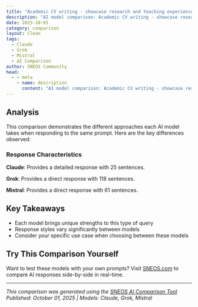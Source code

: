 ```yaml
---
title: "Academic CV writing - showcase research and teaching experience"
description: "AI model comparison: Academic CV writing - showcase research and teaching experience..."
date: 2025-10-01
category: comparison
layout: Clean
tags:
  - Claude
  - Grok
  - Mistral
  - AI Comparison
author: SNEOS Community
head:
  - - meta
    - name: description
      content: "AI model comparison: Academic CV writing - showcase research and teaching experience..."
---
```


<ChatComparison
  title="Academic CV writing - showcase research and teaching experience"
  prompt="Academic CV writing - showcase research and teaching experience"
  :responses='{
    "Claude": "# Academic CV Writing Guide\n\n## Key Principles for Academic CVs\n\n**Comprehensive Documentation**: Unlike industry resumes, academic CVs should be thorough and complete, including all relevant scholarly activities.\n\n**Chronological Organization**: Most sections should be listed in reverse chronological order (most recent first).\n\n**Quantifiable Impact**: Include metrics wherever possible (citation counts, grant amounts, class sizes, etc.).\n\n## Essential Sections \u0026 Structure\n\n### 1. **Header Information**\n\u0060\u0060\u0060\n[Your Full Name]\n[Professional Title/Position]\n[Institution/University]\n[Complete Contact Information]\n[ORCID ID, LinkedIn, Personal Website]\n\u0060\u0060\u0060\n\n### 2. **Education**\n- Degree type, institution, year\n- Dissertation/thesis title and advisor\n- Relevant coursework, honors, GPA (if exceptional)\n\n### 3. **Academic Positions**\n- Current and previous appointments\n- Visiting positions\n- Postdoctoral fellowships\n\n### 4. **Research Experience**\n**Format each entry with:**\n- Position title and dates\n- Institution/supervisor\n- Brief description of research focus\n- Key methodologies used\n- Major findings or contributions\n\n### 5. **Publications**\nOrganize by category:\n- **Peer-reviewed journal articles**\n- **Book chapters**\n- **Books (authored/edited)**\n- **Conference proceedings**\n- **Working papers/preprints**\n\n**Format example:**\n\u0060\u0060\u0060\nSmith, J., Johnson, M., \u0026 Brown, K. (2024). \u0022Revolutionary Findings in [Field].\u0022 \nJournal of Important Research, 45(2), 123-145. DOI: 10.xxxx\n[Citations: 23] [Impact Factor: 3.2]\n\u0060\u0060\u0060\n\n### 6. **Grants and Funding**\n- Title of grant\n- Funding agency\n- Amount awarded\n- Your role (PI, Co-PI, etc.)\n- Project dates\n\n### 7. **Teaching Experience**\n**For each position include:**\n- Course title and number\n- Institution and semester/year\n- Enrollment numbers\n- Teaching modality (online, hybrid, in-person)\n- Student evaluation scores (if strong)\n\n**Example:**\n\u0060\u0060\u0060\nAdvanced Research Methods (PSYC 6800)\nGraduate seminar, Fall 2023\nUniversity of Excellence\nEnrollment: 15 students\nStudent evaluations: 4.8/5.0\n\u0060\u0060\u0060\n\n### 8. **Conference Presentations**\nSeparate into:\n- **Invited keynote/plenary talks**\n- **Contributed presentations**\n- **Poster presentations**\n\n### 9. **Professional Service**\n- **Editorial service** (journal reviewer, editorial boards)\n- **Professional organizations** (committee memberships)\n- **University service** (search committees, curriculum committees)\n- **External service** (grant review panels, accreditation)\n\n### 10. **Awards and Honors**\n- Date, award name, granting organization\n- Brief description if not self-explanatory\n\n## Discipline-Specific Considerations\n\n### **STEM Fields**\n- Emphasize laboratory experience\n- Include technical skills and equipment\n- List software proficiencies\n- Highlight interdisciplinary collaborations\n\n### **Humanities**\n- Include languages and proficiency levels\n- List archival research experience\n- Mention digital humanities skills\n- Include public humanities work\n\n### **Social Sciences**\n- Highlight fieldwork experience\n- Include statistical software skills\n- Mention community engagement\n- List policy-relevant research\n\n## Advanced Sections for Senior Academics\n\n### **Mentorship and Supervision**\n- Postdoctoral fellows supervised\n- PhD students (completed/current)\n- Master\u0027s students\n- Undergraduate researchers\n\n### **Leadership Roles**\n- Department chair positions\n- Center/institute directorships\n- Professional society leadership\n\n### **Media and Public Engagement**\n- Media interviews\n- Op-eds and public writing\n- Podcast appearances\n- Public lectures\n\n## Formatting Best Practices\n\n### **Visual Design**\n- Use consistent fonts (Times New Roman, Arial, Calibri)\n- 11-12 point font size\n- 1-inch margins\n- Clear section headings\n- Adequate white space\n\n### **Length Guidelines**\n- **Graduate students**: 2-4 pages\n- **Postdocs**: 4-6 pages\n- **Assistant professors**: 6-10 pages\n- **Associate/Full professors**: 10\u002B pages\n\n### **Digital Considerations**\n- Save as PDF for applications",
    "Grok": "Writing an academic CV (Curriculum Vitae) is distinct from a standard resume, as it focuses on highlighting your research, teaching, publications, and academic achievements in detail. An academic CV is typically used when applying for faculty positions, research roles, or graduate programs. Below is a guide to help you craft a compelling academic CV that showcases your research and teaching experience effectively. I\u2019ll also provide a sample structure and tips tailored for academia.\n\n---\n\n### **Key Components of an Academic CV**\nAn academic CV is comprehensive and often longer than a standard resume (2\u002B pages). The structure can vary based on the field or country, but generally includes the following sections in order of importance:\n\n1. **Contact Information**\n2. **Professional Summary or Objective (Optional)**\n3. **Education**\n4. **Research Experience**\n5. **Teaching Experience**\n6. **Publications**\n7. **Grants, Awards, and Funding**\n8. **Conference Presentations**\n9. **Professional Service and Leadership**\n10. **Skills and Certifications (e.g., technical skills, languages)**\n11. **References (Optional or upon request)**\n\n---\n\n### **General Tips for Writing an Academic CV**\n- **Tailor Your CV:** Customize it for each position, emphasizing the skills and experiences most relevant to the job or institution.\n- **Use Clear Formatting:** Use consistent headings, bullet points, and a professional font (e.g., Times New Roman or Arial, 10-12 pt). Avoid clutter\u2014leave white space for readability.\n- **Prioritize Key Sections:** If applying for a research-focused position, place research experience and publications near the top. For teaching-focused roles, highlight teaching experience early.\n- **Be Concise and Specific:** Provide details (e.g., project outcomes, course titles) without unnecessary fluff.\n- **Avoid Personal Information:** Exclude details like age, marital status, or a photo (unless specifically required by the institution or country).\n\n---\n\n### **Sample Academic CV Structure with Examples**\n\n**[Your Name]**  \n[Your Address]  \n[City, State, ZIP Code]  \n[Phone Number]  \n[Email Address]  \n[LinkedIn Profile or Personal Website/ResearchGate Profile] (if applicable)\n\n---\n\n#### **Professional Summary (Optional)**  \n*A brief 2-3 sentence overview of your academic background and key strengths. Useful for early-career academics to contextualize their experience.*  \n**Example:**  \nDedicated Ph.D. candidate in Environmental Science with over 5 years of research experience in climate modeling and sustainable resource management. Passionate about interdisciplinary collaboration, having published 3 peer-reviewed articles and presented at 5 international conferences. Experienced in teaching undergraduate courses on ecology and mentoring students in research methodologies.\n\n---\n\n#### **Education**  \n*List in reverse chronological order, including institutions, degrees, majors, graduation dates, and any honors or theses.*  \n**Example:**  \n- **Ph.D. in Environmental Science**  \n  University of California, Berkeley, CA  \n  Expected Graduation: May 2024  \n  Dissertation: \u201CImpact of Climate Variability on Coastal Ecosystems\u201D  \n  Advisor: Dr. Jane Smith  \n- **M.Sc. in Ecology**  \n  University of Michigan, Ann Arbor, MI  \n  Graduated: May 2018  \n  Thesis: \u201CBiodiversity Loss in Urban Wetlands\u201D  \n- **B.Sc. in Biology (Honors)**  \n  University of Texas, Austin, TX  \n  Graduated: May 2016  \n\n---\n\n#### **Research Experience**  \n*Highlight specific projects, roles, methodologies, and outcomes. Use action verbs and quantify results where possible.*  \n**Example:**  \n- **Graduate Research Assistant**  \n  University of California, Berkeley, Department of Environmental Science  \n  September 2018 \u2013 Present  \n  - Conducted field research on coastal erosion, collecting data from 10 sites across California over 3 years.  \n  - Developed statistical models using R and Python to predict ecosystem changes, resulting in 2 published papers.  \n  - Collaborated with a team of 5 researchers to secure a $50,000 grant from the National Science Foundation.  \n- **Research Intern**  \n  National Institute of Environmental Studies, Ann Arbor, MI  \n  June 2017 \u2013 August 2017  \n  - Analyzed water quality samples in urban wetlands, contributing to a state-funded report on pollution control.  \n  - Presented findings to a panel of policymakers, influencing local conservation initiatives.\n\n---\n\n#### **Teaching Experience**  \n*Detail courses taught, roles (e.g., lecturer, teaching assistant), and responsibilities. Mention innovative teaching methods or student feedback if applicable.*  \n**Example:**  \n- **Lecturer**  \n  University of California, Berkeley, Department of Environmental Science  \n  Spring 2021 \u2013 Fall 2022  \n  - Designed and delivered undergraduate course \u201CIntroduction to Ecology\u201D to classes of 50\u002B students per semester.  \n  - Created interactive labs and online resources, improving student engagement by 20% based on course evaluations.  \n  - Mentored 10 undergraduate students on capstone projects, with 3 winning campus research awards.  \n- **Teaching Assistant**  \n  University of Michigan, Department of Biology  \n  Fall 2016 \u2013 Spring 2018  \n  - Assisted in teaching \u201CGeneral Biology I \u0026 II\u201D to 200\u002B students, leading weekly discussion sections and grading assignments.  \n  - Held office hours to provide one-on-one support, resulting in consistently high student satisfaction ratings.\n\n---\n\n#### **Publications**  \n*List all publications in a consistent citation style (e.g., APA, MLA, or field-specific). Separate peer-reviewed articles, book chapters, and other works if necessary.*  \n**Example:**  \n- Smith, J., \u0026 [Your Name]. (2022). \u201CCoastal Erosion and Climate Change: A Case Study.\u201D *Journal of Environmental Research*, 45(3), 123-135.  \n- [Your Name]. (2020). \u201CUrban Wetlands and Biodiversity.\u201D *Ecology Today*, 12(2), 89-102.  \n- [Your Name], \u0026 Brown, T. (2019). \u201CSustainable Resource Management Strategies.\u201D In *Handbook of Environmental Studies* (pp. 200-220). Springer.\n\n---\n\n#### **Grants, Awards, and Funding**  \n*Highlight competitive grants, fellowships, and honors.*  \n**Example:**  \n- National Science Foundation Research Grant, $50,000, 2021  \n- University of California Graduate Fellowship, $20,000, 2019-2020  \n- Best Paper Award, Annual Environmental Science Conference, 2020\n\n---\n\n#### **Conference Presentations**  \n*Include title, conference name, location, date, and role (e.g., presenter, poster).*  \n**Example:**  \n- \u201CClimate Variability and Coastal Ecosystems,\u201D Oral Presentation, American Geophysical Union Annual Meeting, San Francisco, CA, December 2021.  \n- \u201CUrban Wetland Conservation,\u201D Poster Session, International Ecology Conference, Berlin, Germany, June 2019.\n\n---\n\n#### **Professional Service and Leadership**  \n*Show contributions to your academic community, such as committee roles or journal reviewing.*  \n**Example:**  \n- Peer Reviewer, *Journal of Environmental Research*, 2021 \u2013 Present  \n- President, Graduate Student Association, UC Berkeley, 2020-2021  \n- Organizer, Annual Environmental Science Symposium, UC Berkeley, 2019\n\n---\n\n#### **Skills and Certifications**  \n*Include technical, language, or other relevant skills.*  \n**Example:**  \n- **Technical Skills:** Proficient in R, Python, GIS, SPSS  \n- **Languages:** Spanish (Fluent), French (Intermediate)  \n- **Certifications:** Certified Data Analyst, Coursera, 2020\n\n---\n\n#### **References**  \n*Optional; often \u201CAvailable upon request\u201D suffices unless specified.*  \n**Example:**  \nAvailable upon request.  \n*OR*  \nDr. Jane Smith, Professor, UC Berkeley  \nEmail: jane.smith@berkeley.edu  \nPhone: (123) 456-7890\n\n---\n\n### **Additional Tips for Showcasing Research and Teaching Experience**\n1. **For Research Experience:**\n   - Focus on the impact of your work (e.g., publications, grants, or real-world applications).\n   - Mention specific tools, techniques, or methodologies to demonstrate expertise.\n   - Highlight collaborative projects to show teamwork and interdisciplinary skills.\n\n2. **For Teaching Experience:**\n   - Emphasize course design, student mentoring, and measurable outcomes (e.g., improved student performance or feedback).\n   - Include diverse teaching roles (e.g., lecturer, TA, workshop leader) to show versatility.\n   - Mention any teaching innovations (e.g., online modules, flipped classrooms).\n\n3. **Field-Specific Adjustments:**\n   - In STEM fields, emphasize research, publications, and technical skills.\n   - In humanities, focus on teaching, detailed publication lists, and conference participation.\n   - For teaching-focused institutions (e.g., liberal arts colleges), prioritize teaching experience and student engagement over research.\n\n4. **Keep Updating:** Add new publications, awards, or experiences as they occur to keep your CV current.\n\n---\n\nBy structuring your CV clearly and tailoring it to the position, you can effectively showcase your research and teaching experience to stand out in the competitive academic job market. If you\u2019d like help with a specific field or role, or if you have a draft to refine, feel free to share more details!",
    "Mistral": "Creating an academic CV that effectively showcases your research and teaching experience is crucial for advancing your career in academia. Here are some key sections and tips to help you structure your CV:\n\n### 1. Contact Information\n- **Full Name**\n- **Address**\n- **Phone Number**\n- **Email Address**\n- **Website/Portfolio (if applicable)**\n\n### 2. Professional Summary\nA brief paragraph summarizing your academic background, research interests, and career goals. This section should be concise and compelling.\n\n### 3. Education\nList your academic degrees in reverse chronological order. Include:\n- **Degree**\n- **Institution**\n- **Location**\n- **Year of Graduation**\n- **Thesis/Dissertation Title (if applicable)**\n\n### 4. Research Experience\nDetail your research projects, including:\n- **Project Title**\n- **Institution/Organization**\n- **Dates**\n- **Role/Responsibilities**\n- **Key Achievements/Findings**\n- **Funding Sources (if applicable)**\n\n### 5. Publications\nList your published works, including:\n- **Books**\n- **Journal Articles**\n- **Book Chapters**\n- **Conference Papers**\n- **Reviews**\n\nFormat each entry as follows:\n- **Authors**\n- **Title**\n- **Journal/Publisher**\n- **Volume/Issue**\n- **Pages**\n- **Year**\n\n### 6. Teaching Experience\nDetail your teaching roles, including:\n- **Course Title**\n- **Institution**\n- **Dates**\n- **Role (e.g., Instructor, Teaching Assistant)**\n- **Key Responsibilities**\n- **Student Evaluations (if applicable)**\n\n### 7. Grants and Fellowships\nList any grants, scholarships, or fellowships you have received, including:\n- **Grant/Fellowship Title**\n- **Funding Agency**\n- **Amount**\n- **Dates**\n\n### 8. Conference Presentations\nList any presentations you have given at conferences, including:\n- **Title of Presentation**\n- **Conference Name**\n- **Location**\n- **Dates**\n\n### 9. Professional Affiliations\nList any professional organizations or societies you are a member of, including:\n- **Organization Name**\n- **Role (if applicable)**\n\n### 10. Awards and Honors\nList any awards or honors you have received, including:\n- **Award/Honor Title**\n- **Awarding Organization**\n- **Year**\n\n### 11. Skills\nList any relevant skills, including:\n- **Research Methods**\n- **Software Proficiency**\n- **Languages**\n\n### 12. References\nInclude a statement such as \u0022References available upon request\u0022 or list the names and contact information of your references.\n\n### Tips for Effective Presentation:\n1. **Use Clear Headings**: Make sure each section is clearly labeled.\n2. **Consistent Formatting**: Use a consistent font, size, and style throughout the document.\n3. **Bullet Points**: Use bullet points to list responsibilities and achievements for easy reading.\n4. **Quantify Achievements**: Where possible, quantify your achievements (e.g., number of students taught, amount of funding received).\n5. **Tailor to the Position**: Customize your CV to highlight the most relevant experiences and skills for the position you are applying for.\n6. **Proofread**: Ensure there are no typos or grammatical errors.\n\n### Example:\n\n---\n\n**John Doe**\n123 Academic Avenue\nUniversity Town, USA\n(123) 456-7890\njohn.doe@university.edu\nwww.johndoe.com\n\n---\n\n**Professional Summary**\n\nHighly motivated and experienced researcher with a strong background in [Your Field]. Committed to advancing knowledge through innovative research and dedicated teaching. Seeking to contribute to [University Name] through collaborative research projects and effective teaching methods.\n\n---\n\n**Education**\n\n**Ph.D. in [Your Field]**\nUniversity of [Name], [Location]\n2018-2022\nDissertation: \u0022Title of Your Dissertation\u0022\n\n**M.A. in [Your Field]**\nUniversity of [Name], [Location]\n2016-2018\n\n**B.A. in [Your Field]**\nUniversity of [Name], [Location]\n2012-2016\n\n---\n\n**Research Experience**\n\n**Postdoctoral Researcher**\nUniversity of [Name], [Location]\n2022-Present\n- Conducted research on [Specific Topic]\n- Published 3 journal articles\n- Secured $50,000 in research funding\n\n**Research Assistant**\nUniversity of [Name], [Location]\n2018-2022\n- Assisted in data collection and analysis for [Project Title]\n- Co-authored 2 conference papers\n\n---\n\n**Publications**\n\n**Doe, J., Smith, A. (2023). \u0022Title of Journal Article.\u0022 Journal of [Field], 12(3), 45-67.**\n\n**Doe, J. (2022). \u0022Title of Book Chapter.\u0022 In [Editor\u0027s Name] (Ed.), Book Title (pp. 123-145). Publisher.**\n\n---\n\n**Teaching Experience**\n\n**Instructor**\nUniversity of [Name], [Location]\n2022-Present\n- Taught [Course Title] to undergraduate students\n- Developed course materials and assessments\n- Received an average student evaluation score of 4.5/5\n\n**Teaching Assistant**\nUniversity of [Name], [Location]\n2018-2022\n- Assisted in teaching [Course Title]\n- Led discussion sections and graded assignments\n\n---\n\n**Grants and Fellowships**\n\n**Research Grant**\nNational Science Foundation\n$50,000\n2022-2023\n\n**Fellowship**\nUniversity of [Name]\n$20,000\n2018-2022\n\n---\n\n**Conference Presentations**\n\n**\u0022Title of Presentation\u0022**\nAnnual Conference of [Field], [Location]\n2023\n\n**\u0022Title of Presentation\u0022**\nInternational Symposium on [Field], [Location]\n2022\n\n---\n\n**Professional Affiliations**\n\n**Member**\nAmerican Association of [Field]\n2018-Present\n\n---\n\n**Awards and Honors**\n\n**Best Paper Award**\nAnnual Conference of [Field]\n2022\n\n**Dean\u0027s List**\nUniversity of [Name]\n2016-2018\n\n---\n\n**Skills**\n\n- Research Methods: Qualitative, Quantitative, Mixed Methods\n- Software Proficiency: SPSS, R, Python\n- Languages: English (Native), Spanish (Fluent)\n\n---\n\n**References**\n\nAvailable upon request.\n\n---\n\nBy following this structure and these tips, you can create a compelling academic CV that effectively showcases your research and teaching experience."
  }'
  published-date="11:52"
/>

## Analysis

This comparison demonstrates the different approaches each AI model takes when responding to the same prompt. Here are the key differences observed:

### Response Characteristics

**Claude**: Provides a detailed response with 25 sentences. 

**Grok**: Provides a direct response with 118 sentences. 

**Mistral**: Provides a direct response with 61 sentences. 

## Key Takeaways

- Each model brings unique strengths to this type of query
- Response styles vary significantly between models
- Consider your specific use case when choosing between these models

## Try This Comparison Yourself

Want to test these models with your own prompts? Visit [SNEOS.com](https://sneos.com) to compare AI responses side-by-side in real-time.

---

*This comparison was generated using the [SNEOS AI Comparison Tool](https://sneos.com)*
*Published: October 01, 2025 | Models: Claude, Grok, Mistral*
